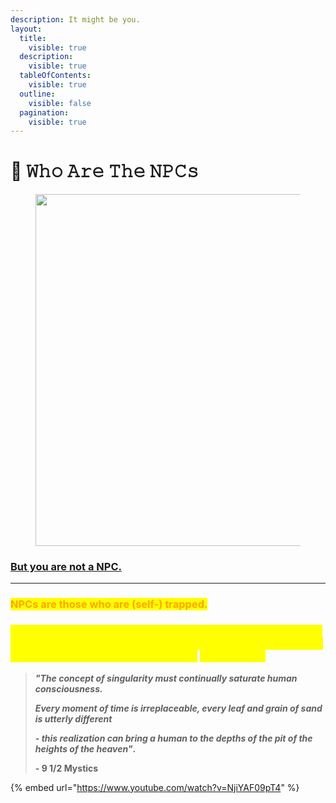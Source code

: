 ```yaml
---
description: It might be you.
layout:
  title:
    visible: true
  description:
    visible: true
  tableOfContents:
    visible: true
  outline:
    visible: false
  pagination:
    visible: true
---
```


# 🤖 𝚆𝚑𝚘 𝙰𝚛𝚎 𝚃𝚑𝚎 𝙽𝙿𝙲𝚜

<figure><img src="../../../../../.gitbook/assets/pexels-btgl-♡-18075493.jpg" alt="" width="563"><figcaption></figcaption></figure>

### [But you are not a NPC.](https://docs.midsumm3r.xyz/l3xicon#c)

***

### <mark style="color:orange;">NPCs are those who are (self-) trapped.</mark>&#x20;

### <mark style="color:yellow;">Meditate on your unique identity and what sovereignty means; never stopping searching for knowledge; choose the hard (and less traveled) way; and you will attain</mark> <mark style="color:yellow;"></mark>_<mark style="color:yellow;">true free will</mark>_<mark style="color:yellow;">.</mark>



> _**"The concept of singularity must continually saturate human consciousness.**_&#x20;
>
> _**Every moment of time is irreplaceable, every leaf and grain of sand is utterly different**_&#x20;
>
> _**- this realization can bring a human to the depths of the pit of the heights of the heaven"**_**.**&#x20;
>
>
>
> **- 9 1/2 Mystics**



{% embed url="https://www.youtube.com/watch?v=NjiYAF09pT4" %}
